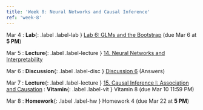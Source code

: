 ```yaml
---
title: 'Week 8: Neural Networks and Causal Inference'
ref: 'week-8'
---
```


Mar 4
: **Lab**{: .label .label-lab } [Lab 6: GLMs and the Bootstrap](https://data102.datahub.berkeley.edu/hub/user-redirect/git-pull?repo=https%3A%2F%2Fgithub.com%2Fds-102%2Fsp24-materials&urlpath=lab%2Ftree%2Fsp24-materials%2Flab%2Flab06%2Flab06.ipynb&branch=main) (due Mar 6 at **5 PM**)

Mar 5
: **Lecture**{: .label .label-lecture } [14. Neural Networks and Interpretability](lecture/lec14)

Mar 6
: **Discussion**{: .label .label-disc } [Discussion 6](https://drive.google.com/file/d/1Sg6hJHVATncwXd5WzOPFH9yglz-CfNRp/view?usp=drivesdk) (Answers)

Mar 7
: **Lecture**{: .label .label-lecture } [15. Causal Inference I: Association and Causation](lecture/lec15)
: **Vitamin**{: .label .label-vit } Vitamin 8 (due Mar 10 11:59 PM)

Mar 8
: **Homework**{: .label .label-hw } Homework 4 (due Mar 22 at **5 PM**)
